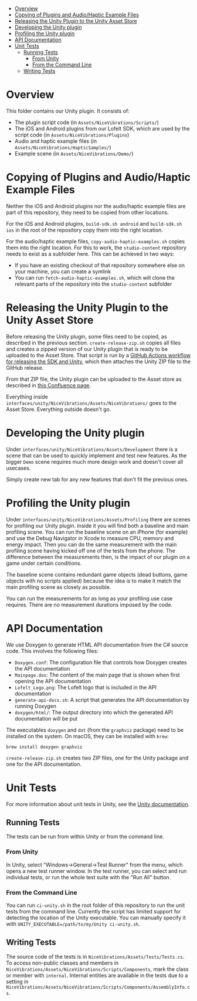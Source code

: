 - [Overview](#overview)
- [Copying of Plugins and Audio/Haptic Example Files](#copying-of-plugins-and-audiohaptic-example-files)
- [Releasing the Unity Plugin to the Unity Asset Store](#releasing-the-unity-plugin-to-the-unity-asset-store)
- [Developing the Unity plugin](#developing-the-unity-plugin)
- [Profiling the Unity plugin](#profiling-the-unity-plugin)
- [API Documentation](#api-documentation)
- [Unit Tests](#unit-tests)
  - [Running Tests](#running-tests)
    - [From Unity](#from-unity)
    - [From the Command Line](#from-the-command-line)
  - [Writing Tests](#writing-tests)

# Overview

This folder contains our Unity plugin. It consists of:
- The plugin script code (in `Assets/NiceVibrations/Scripts/`)
- The iOS and Android plugins from our Lofelt SDK, which are used by the script
  code (in `Assets/NiceVibrations/Plugins`)
- Audio and haptic example files (in `Assets/NiceVibrations/HapticSamples/`)
- Example scene (in `Assets/NiceVibrations/Demo/`)

# Copying of Plugins and Audio/Haptic Example Files

Neither the iOS and Android plugins nor the audio/haptic example files are part of this
repository, they need to be copied from other locations.

For the iOS and Android plugins, `build-sdk.sh android` and `build-sdk.sh ios` in the root of the
repository copy them into the right location.

For the audio/haptic example files, `copy-audio-haptic-examples.sh` copies them into
the right location. For this to work, the `studio-content` repository needs to exist as a
subfolder here. This can be achieved in two ways:
- If you have an existing checkout of that repository somewhere else on your machine, you
  can create a symlink
- You can run `fetch-audio-haptic-examples.sh`, which will clone the relevant parts of the
  repository into the `studio-content` subfolder

# Releasing the Unity Plugin to the Unity Asset Store

Before releasing the Unity plugin, some files need to be copied, as described in
the previous section. `create-release-zip.sh` copies all files and creates a zipped
version of our Unity plugin that is ready to be uploaded to the Asset Store. That
script is run by a [GitHub Actions workflow for releasing the SDK and Unity](../../.github/workflows/release-sdk-and-unity.yml),
which then attaches the Unity ZIP file to the GitHub release.

From that ZIP file, the Unity plugin can be uploaded to the Asset store as described
in [this Confluence page](https://lofelt.atlassian.net/wiki/spaces/PD/pages/1348108415/Release+Unity+Plugin+package).

Everything inside `interfaces/unity/NiceVibrations/Assets/NiceVibrations/` goes to the Asset Store. Everything outside doesn't go.

# Developing the Unity plugin

Under `interfaces/unity/NiceVibrations/Assets/Development` there is a scene that can be used to quickly implement and test new features. As the bigger `Demo` scene requires much more design work and doesn't cover all usecases.

Simply create new tab for any new features that don't fit the previous ones.

# Profiling the Unity plugin

Under `interfaces/unity/NiceVibrations/Assets/Profiling` there are scenes for profiling our Unity plugin. Inside it you will find both a baseline and main profiling scene. You can run the baseline scene on an iPhone (for example) and use the Debug Navigator in Xcode to measure CPU, memory and energy impact. Then you can do the same measurement with the main profiling scene having kicked off one of the tests from the phone. The difference between the measurements then, is the impact of our plugin on a game under certain conditions.

The baseline scene contains redundant game objects (dead buttons, game objects with no scripts applied) because the idea is to make it match the main profiling scene as closely as possible.

You can run the measurements for as long as your profiling use case requires. There are no measurement durations imposed by the code.

# API Documentation

We use Doxygen to generate HTML API documentation from the C# source code. This involves the
following files:
- `Doxygen.conf`: The configuration file that controls how Doxygen creates the API documentation
- `Mainpage.dox`: The content of the main page that is shown when first opening the API documentation
- `Lofelt_Logo.png`: The Lofelt logo that is included in the API documentation
- `generate-api-docs.sh`: A script that generates the API documentation by running Doxygen
- `doxygen/html/`: The output directory into which the generated API documentation will be put

The executables `doxygen` and `dot` (from the `graphviz` package) need to be installed on the system.
On macOS, they can be installed with `brew`:
```
brew install doxygen graphviz
```

`create-release-zip.sh` creates two ZIP files, one for the Unity package and one for the API
documentation.

# Unit Tests

For more information about unit tests in Unity, see the
[Unity documentation](https://docs.unity3d.com/Packages/com.unity.test-framework@1.1/manual/index.html).

## Running Tests

The tests can be run from within Unity or from the command line.

### From Unity
In Unity, select "Windows->General->Test Runner" from the menu, which opens a new test runner
window. In the test runner, you can select and run individual tests, or run the whole test suite with
the "Run All" button.

### From the Command Line
You can run `ci-unity.sh` in the root folder of this repository to run the unit tests from the
command line.
Currently the script has limited support for detecting the location of the Unity executable. You can
manually specify it with `UNITY_EXECUTABLE=/path/to/my/Unity ci-unity.sh`.

## Writing Tests

The source code of the tests is in `NiceVibrations/Assets/Tests/Tests.cs`. To access non-public
classes and members in `NiceVibrations/Assets/NiceVibrations/Scripts/Components`, mark the class
or member with `internal`. Internal entities are available in the tests due to a setting in
`NiceVibrations/Assets/NiceVibrations/Scripts/Components/AssemblyInfo.cs`.